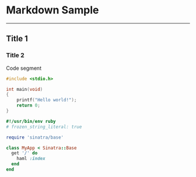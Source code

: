 # Markdown Sample

---

## Title 1

### Title 2

Code segment

```C
#include <stdio.h>

int main(void)
{
    printf("Hello world!");
    return 0;
}
```

```ruby
#!/usr/bin/env ruby
# frozen_string_literal: true

require 'sinatra/base'

class MyApp < Sinatra::Base
  get '/' do
    haml :index
  end
end
```
